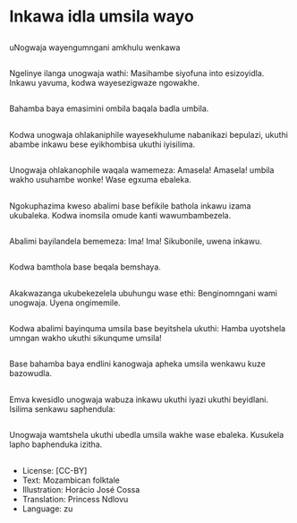 # Inkawa idla umsila wayo

##
uNogwaja wayengumngani
amkhulu wenkawa

##
Ngelinye ilanga unogwaja
wathi: Masihambe siyofuna into
esizoyidla. Inkawu yavuma,
kodwa wayesezigwaze
ngowakhe.

##
Bahamba baya emasimini
ombila baqala badla umbila.

##
Kodwa unogwaja ohlakaniphile
wayesekhulume nabanikazi
bepulazi, ukuthi abambe inkawu
bese eyikhombisa ukuthi
iyisilima.

##
Unogwaja ohlakanophile waqala
wamemeza: Amasela! Amasela!
umbila wakho usuhambe
wonke! Wase egxuma ebaleka.

##
Ngokuphazima kweso abalimi
base befikile bathola inkawu
izama ukubaleka. Kodwa
inomsila omude kanti
wawumbambezela.

##
Abalimi bayilandela bememeza:
Ima! Ima! Sikubonile, uwena
inkawu.

##
Kodwa bamthola base beqala
bemshaya.

##
Akakwazanga ukubekezelela
ubuhungu wase ethi:
Benginomngani wami
unogwaja. Uyena ongimemile.

##
Kodwa abalimi bayinquma
umsila base beyitshela ukuthi:
Hamba uyotshela umngan
wakho ukuthi sikunqume
umsila!

##
Base bahamba baya endlini
kanogwaja apheka umsila
wenkawu kuze bazowudla.

##
Emva kwesidlo unogwaja
wabuza inkawu ukuthi iyazi
ukuthi beyidlani. Isilima
senkawu saphendula:

##
Unogwaja wamtshela ukuthi
ubedla umsila wakhe wase
ebaleka. Kusukela lapho
baphenduka izitha.

##
* License: [CC-BY]
* Text: Mozambican folktale
* Illustration: Horácio José Cossa
* Translation: Princess Ndlovu
* Language: zu
